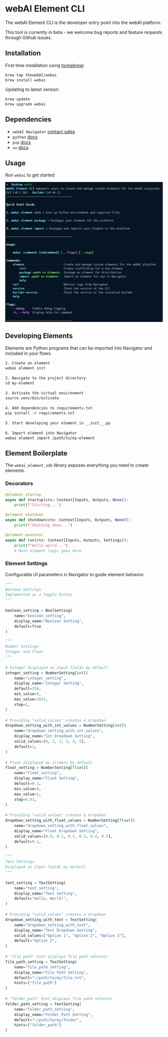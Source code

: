 # webAI Element CLI

The webAI Element CLI is the developer entry point into the webAI platform.

This tool is currently in beta - we welcome bug reports and feature requests
through Github issues.

## Installation

First time installation using [homebrew](https://brew.sh/):

```shell
brew tap thewebAI/webai
brew install webai
```

Updating to latest version:

```shell
brew update
brew upgrade webai
```

## Dependencies

- `webAI Navigator` [contact sales](https://www.webai.com/contact-sales)
- `python` [docs](https://www.python.org/downloads/)
- `pip` [docs](https://pip.pypa.io/en/stable/installation/)
- `uv` [docs](https://github.com/astral-sh/uv#installation)

## Usage

Run `webai` to get started

![webAI CLI](assets/webai.png)

## Developing Elements

Elements are Python programs that can be imported into Navigator and included in
your flows.

```
1. Create an element
webai element init

2. Navigate to the project directory
cd my-element

3. Activate the virtual environment
source venv/bin/activate

4. Add dependencies to requirements.txt
pip install -r requirements.txt

5. Start developing your element in __init__.py

6. Import element into Navigator
webai element import /path/to/my-element
```

## Element Boilerplate

The `webai_element_sdk` library exposes everything you need to create elements.

### Decorators

```python
@element.startup
async def startup(ctx: Context[Inputs, Outputs, None]):
    print(f"Starting...")
```

```python
@element.shutdown
async def shutdown(ctx: Context[Inputs, Outputs, None]):
    print(f"Shutting down...")
```

```python
@element.executor
async def run(ctx: Context[Inputs, Outputs, Settings]):
    print(f"Hello world...")
    # Main element logic goes here
```

### Element Settings

Configurable UI parameters in Navigator to guide element behavior.

```python
"""
Boolean Settings
Implemented as a toggle button
"""

boolean_setting = BoolSetting(
    name="boolean_setting",
    display_name="Boolean Setting",
    default=True
)
```

```python
"""
Number Settings
Integer and Float
"""

# Integer displayed as input fields by default
integer_setting = NumberSetting[int](
    name="integer_setting",
    display_name="Integer Setting",
    default=256,
    min_value=0,
    max_value=1024,
    step=1,
)

# Providing "valid_values" creates a dropdown
dropdown_setting_with_int_values = NumberSetting[int](
    name="dropdown_setting_with_int_values",
    display_name="Int Dropdown Setting",
    valid_values=[0, 1, 2, 3, 4, 5],
    default=1,
)

# Float displayed as sliders by default
float_setting = NumberSetting[float](
    name="float_setting",
    display_name="Float Setting",
    default=0.1,
    min_value=0,
    max_value=1,
    step=0.01,
)

# Providing "valid_values" creates a dropdown
dropdown_setting_with_float_values = NumberSetting[float](
    name="dropdown_setting_with_float_values",
    display_name="Float Dropdown Setting",
    valid_values=[0.0, 0.1, 0.2, 0.3, 0.4, 0.5],
    default=0.1,
)
```

```python
"""
Text Settings
Displayed as input fields by default
"""

text_setting = TextSetting(
    name="text_setting",
    display_name="Text Setting",
    default="Hello, World!",
)

# Providing "valid_values" creates a dropdown
dropdown_setting_with_text = TextSetting(
    name="dropdown_setting_with_text",
    display_name="Text Dropdown Setting",
    valid_values=["Option 1", "Option 2", "Option 3"],
    default="Option 2",
)

# "file_path" hint displays file path selector
file_path_setting = TextSetting(
    name="file_path_setting",
    display_name="File Path Setting",
    default="~/path/to/my/file.txt",
    hints=["file_path"]
)

# "folder_path" hint displays file path selector
folder_path_setting = TextSetting(
    name="folder_path_setting",
    display_name="Folder Path Setting",
    default="~/path/to/my/folder",
    hints=["folder_path"]
)
```
